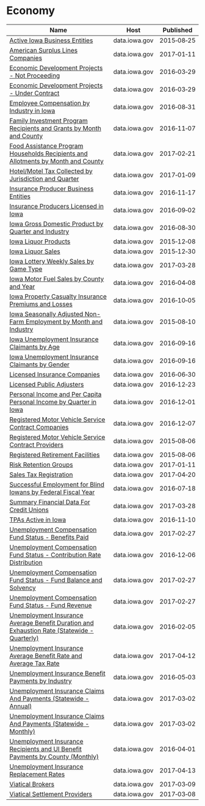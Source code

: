 # Economy

Name | Host | Published
---- | ---- | ---------
[Active Iowa Business Entities](../datasets/ez5t-3qay.md) | data.iowa.gov | 2015&#x2011;08&#x2011;25
[American Surplus Lines Companies](../datasets/hn22-e382.md) | data.iowa.gov | 2017&#x2011;01&#x2011;11
[Economic Development Projects - Not Proceeding](../datasets/5fqa-vy76.md) | data.iowa.gov | 2016&#x2011;03&#x2011;29
[Economic Development Projects - Under Contract](../datasets/g6gr-2p55.md) | data.iowa.gov | 2016&#x2011;03&#x2011;29
[Employee Compensation by Industry in Iowa](../datasets/yrss-ncc4.md) | data.iowa.gov | 2016&#x2011;08&#x2011;31
[Family Investment Program Recipients and Grants by Month and County](../datasets/79c3-mzyc.md) | data.iowa.gov | 2016&#x2011;11&#x2011;07
[Food Assistance Program Households Recipients and Allotments by Month and County](../datasets/nqiw-f9td.md) | data.iowa.gov | 2017&#x2011;02&#x2011;21
[Hotel/Motel Tax Collected by Jurisdiction and Quarter](../datasets/tstj-qymt.md) | data.iowa.gov | 2017&#x2011;01&#x2011;09
[Insurance Producer Business Entities](../datasets/2k8x-8uay.md) | data.iowa.gov | 2016&#x2011;11&#x2011;17
[Insurance Producers Licensed in Iowa](../datasets/n4cc-vqyk.md) | data.iowa.gov | 2016&#x2011;09&#x2011;02
[Iowa Gross Domestic Product by Quarter and Industry](../datasets/f2xe-wr7z.md) | data.iowa.gov | 2016&#x2011;08&#x2011;30
[Iowa Liquor Products](../datasets/gckp-fe7r.md) | data.iowa.gov | 2015&#x2011;12&#x2011;08
[Iowa Liquor Sales](../datasets/m3tr-qhgy.md) | data.iowa.gov | 2015&#x2011;12&#x2011;30
[Iowa Lottery Weekly Sales by Game Type](../datasets/2zsw-fax5.md) | data.iowa.gov | 2017&#x2011;03&#x2011;28
[Iowa Motor Fuel Sales by County and Year](../datasets/hbwp-wys3.md) | data.iowa.gov | 2016&#x2011;04&#x2011;08
[Iowa Property Casualty Insurance Premiums and Losses](../datasets/inub-pueg.md) | data.iowa.gov | 2016&#x2011;10&#x2011;05
[Iowa Seasonally Adjusted Non-Farm Employment by Month and Industry](../datasets/sxz8-4swt.md) | data.iowa.gov | 2015&#x2011;08&#x2011;10
[Iowa Unemployment Insurance Claimants by Age](../datasets/7uss-66ak.md) | data.iowa.gov | 2016&#x2011;09&#x2011;16
[Iowa Unemployment Insurance Claimants by Gender](../datasets/t92x-wtrh.md) | data.iowa.gov | 2016&#x2011;09&#x2011;16
[Licensed Insurance Companies](../datasets/tzrk-47xh.md) | data.iowa.gov | 2016&#x2011;06&#x2011;30
[Licensed Public Adjusters](../datasets/rw5w-dmcr.md) | data.iowa.gov | 2016&#x2011;12&#x2011;23
[Personal Income and Per Capita Personal Income by Quarter in Iowa](../datasets/vm3e-atwp.md) | data.iowa.gov | 2016&#x2011;12&#x2011;01
[Registered Motor Vehicle Service Contract Companies](../datasets/j78q-bdp3.md) | data.iowa.gov | 2016&#x2011;12&#x2011;07
[Registered Motor Vehicle Service Contract Providers](../datasets/hbfc-v9c2.md) | data.iowa.gov | 2015&#x2011;08&#x2011;06
[Registered Retirement Facilities](../datasets/cvnj-m3t8.md) | data.iowa.gov | 2015&#x2011;08&#x2011;06
[Risk Retention Groups](../datasets/cf7c-3u72.md) | data.iowa.gov | 2017&#x2011;01&#x2011;11
[Sales Tax Registration](../datasets/qxyi-45qt.md) | data.iowa.gov | 2017&#x2011;04&#x2011;20
[Successful Employment for Blind Iowans by Federal Fiscal Year](../datasets/twt2-zx5z.md) | data.iowa.gov | 2016&#x2011;07&#x2011;18
[Summary Financial Data For Credit Unions](../datasets/5hvp-6496.md) | data.iowa.gov | 2017&#x2011;03&#x2011;28
[TPAs Active in Iowa](../datasets/u8cp-3zup.md) | data.iowa.gov | 2016&#x2011;11&#x2011;10
[Unemployment Compensation Fund Status - Benefits Paid](../datasets/bbux-m3a4.md) | data.iowa.gov | 2017&#x2011;02&#x2011;27
[Unemployment Compensation Fund Status - Contribution Rate Distribution](../datasets/88ph-pwv8.md) | data.iowa.gov | 2016&#x2011;12&#x2011;06
[Unemployment Compensation Fund Status - Fund Balance and Solvency](../datasets/csji-bia6.md) | data.iowa.gov | 2017&#x2011;02&#x2011;27
[Unemployment Compensation Fund Status - Fund Revenue](../datasets/g3t8-4ct5.md) | data.iowa.gov | 2017&#x2011;02&#x2011;27
[Unemployment Insurance Average Benefit Duration and Exhaustion Rate (Statewide - Quarterly)](../datasets/j24u-74an.md) | data.iowa.gov | 2016&#x2011;02&#x2011;05
[Unemployment Insurance Average Benefit Rate and Average Tax Rate](../datasets/a6wr-r836.md) | data.iowa.gov | 2017&#x2011;04&#x2011;12
[Unemployment Insurance Benefit Payments by Industry](../datasets/b38f-jgn3.md) | data.iowa.gov | 2016&#x2011;05&#x2011;03
[Unemployment Insurance Claims And Payments (Statewide - Annual)](../datasets/rmcb-sifx.md) | data.iowa.gov | 2017&#x2011;03&#x2011;02
[Unemployment Insurance Claims And Payments (Statewide - Monthly)](../datasets/jpje-kkb9.md) | data.iowa.gov | 2017&#x2011;03&#x2011;02
[Unemployment Insurance Recipients and UI Benefit Payments by County (Monthly)](../datasets/aeyn-twxp.md) | data.iowa.gov | 2016&#x2011;04&#x2011;01
[Unemployment Insurance Replacement Rates](../datasets/4hiw-uacc.md) | data.iowa.gov | 2017&#x2011;04&#x2011;13
[Viatical Brokers](../datasets/feh3-5evi.md) | data.iowa.gov | 2017&#x2011;03&#x2011;09
[Viatical Settlement Providers](../datasets/pdbp-h6yh.md) | data.iowa.gov | 2017&#x2011;03&#x2011;08

